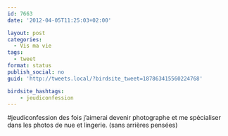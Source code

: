 ```yaml
---
id: 7663
date: '2012-04-05T11:25:03+02:00'

layout: post
categories:
  - Vis ma vie
tags:
  - tweet
format: status
publish_social: no
guid: 'http://tweets.local/?birdsite_tweet=187863415560224768'

birdsite_hashtags:
    - jeudiconfession
---
```


\#jeudiconfession des fois j’aimerai devenir photographe et me spécialiser dans les photos de nue et lingerie. (sans arrières pensées)